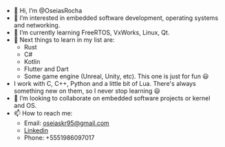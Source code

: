 - 👋 Hi, I’m @OseiasRocha
- 👀 I’m interested in embedded software development, operating systems and networking.
- 🌱 I’m currently learning FreeRTOS, VxWorks, Linux, Qt.
- 🌱 Next things to learn in my list are:
  - Rust
  - C#
  - Kotlin
  - Flutter and Dart
  - Some game engine (Unreal, Unity, etc). This one is just for fun :smiley:
- I work with C, C++, Python and a little bit of Lua. There's always something new on them, so I never stop learning :smiley:
- 💞️ I’m looking to collaborate on embedded software projects or kernel and OS.
- 📫 How to reach me:
  - Email: <oseiaskr95@gmail.com>
  - [Linkedin](https://www.linkedin.com/in/os%C3%A9ias-rocha-358700139/)
  - Phone: +5551986097017

<!---
OseiasRocha/OseiasRocha is a ✨ special ✨ repository because its `README.md` (this file) appears on your GitHub profile.
You can click the Preview link to take a look at your changes.
--->
